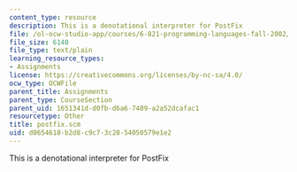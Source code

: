 ```yaml
---
content_type: resource
description: This is a denotational interpreter for PostFix
file: /ol-ocw-studio-app/courses/6-821-programming-languages-fall-2002/d0654618b2d8c9c73c2854050579e1e2_postfix.scm
file_size: 6140
file_type: text/plain
learning_resource_types:
- Assignments
license: https://creativecommons.org/licenses/by-nc-sa/4.0/
ocw_type: OCWFile
parent_title: Assignments
parent_type: CourseSection
parent_uid: 1651341d-d0fb-d6a6-7489-a2a52dcafac1
resourcetype: Other
title: postfix.scm
uid: d0654618-b2d8-c9c7-3c28-54050579e1e2
---
```

This is a denotational interpreter for PostFix